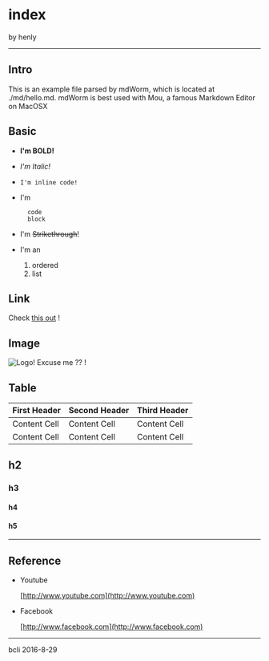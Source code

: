 # index #

by henly

---
## Intro ##

This is an example file parsed by mdWorm, which is located at ./md/hello.md.  mdWorm is best used with Mou, a famous Markdown Editor on MacOSX

## Basic ##

* __I'm BOLD!__
* _I'm Italic!_
* `I'm inline code!`
* I'm

		code
		block
* I'm ~~Strikethrough~~!
* I'm an

	1. ordered
	2. list

## Link ##
Check [this out](https://github.com/bclicn/PsychoCat) !

## Image ##

![Logo!](/public/img/logo.jpg "Logo") Excuse me ?? !

## Table ##

First Header | Second Header | Third Header
------------ | ------------- | ------------
Content Cell | Content Cell  | Content Cell
Content Cell | Content Cell  | Content Cell


## h2 ##

### h3 ###

#### h4 ####

#### h5 ####

---
## Reference ##

* Youtube

	[http://www.youtube.com](http://www.youtube.com)

* Facebook

	[http://www.facebook.com](http://www.facebook.com)

---
bcli 2016-8-29

